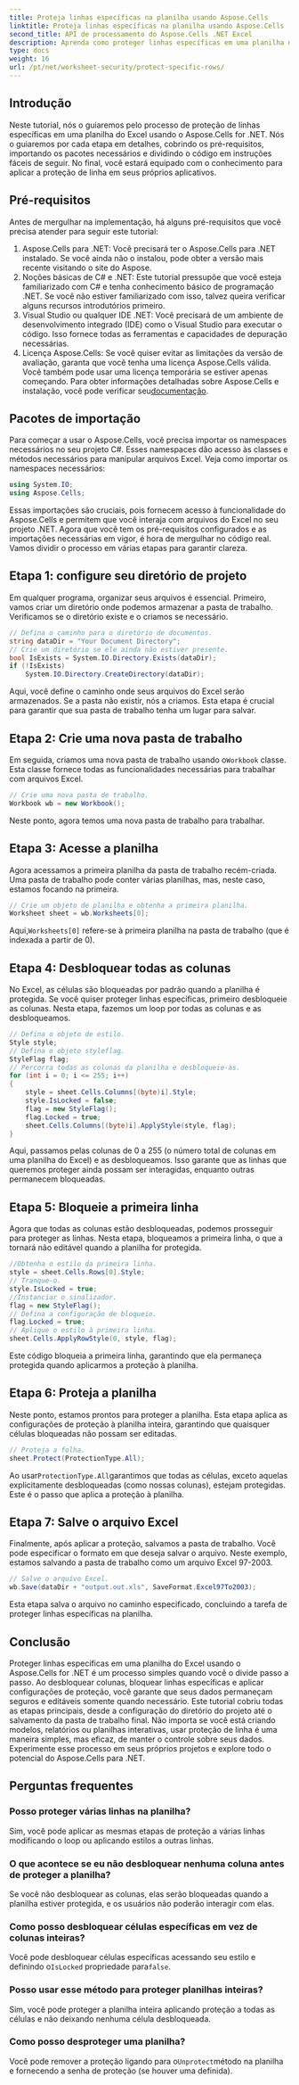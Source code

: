 ```yaml
---
title: Proteja linhas específicas na planilha usando Aspose.Cells
linktitle: Proteja linhas específicas na planilha usando Aspose.Cells
second_title: API de processamento do Aspose.Cells .NET Excel
description: Aprenda como proteger linhas específicas em uma planilha do Excel usando Aspose.Cells for .NET com este guia passo a passo. Proteja seus dados de forma eficaz.
type: docs
weight: 16
url: /pt/net/worksheet-security/protect-specific-rows/
---
```

## Introdução
Neste tutorial, nós o guiaremos pelo processo de proteção de linhas específicas em uma planilha do Excel usando o Aspose.Cells for .NET. Nós o guiaremos por cada etapa em detalhes, cobrindo os pré-requisitos, importando os pacotes necessários e dividindo o código em instruções fáceis de seguir. No final, você estará equipado com o conhecimento para aplicar a proteção de linha em seus próprios aplicativos.
## Pré-requisitos
Antes de mergulhar na implementação, há alguns pré-requisitos que você precisa atender para seguir este tutorial:
1. Aspose.Cells para .NET: Você precisará ter o Aspose.Cells para .NET instalado. Se você ainda não o instalou, pode obter a versão mais recente visitando o site do Aspose.
2. Noções básicas de C# e .NET: Este tutorial pressupõe que você esteja familiarizado com C# e tenha conhecimento básico de programação .NET. Se você não estiver familiarizado com isso, talvez queira verificar alguns recursos introdutórios primeiro.
3. Visual Studio ou qualquer IDE .NET: Você precisará de um ambiente de desenvolvimento integrado (IDE) como o Visual Studio para executar o código. Isso fornece todas as ferramentas e capacidades de depuração necessárias.
4. Licença Aspose.Cells: Se você quiser evitar as limitações da versão de avaliação, garanta que você tenha uma licença Aspose.Cells válida. Você também pode usar uma licença temporária se estiver apenas começando.
 Para obter informações detalhadas sobre Aspose.Cells e instalação, você pode verificar seu[documentação](https://reference.aspose.com/cells/net/).
## Pacotes de importação
Para começar a usar o Aspose.Cells, você precisa importar os namespaces necessários no seu projeto C#. Esses namespaces dão acesso às classes e métodos necessários para manipular arquivos Excel.
Veja como importar os namespaces necessários:
```csharp
using System.IO;
using Aspose.Cells;
```
Essas importações são cruciais, pois fornecem acesso à funcionalidade do Aspose.Cells e permitem que você interaja com arquivos do Excel no seu projeto .NET.
Agora que você tem os pré-requisitos configurados e as importações necessárias em vigor, é hora de mergulhar no código real. Vamos dividir o processo em várias etapas para garantir clareza.
## Etapa 1: configure seu diretório de projeto
Em qualquer programa, organizar seus arquivos é essencial. Primeiro, vamos criar um diretório onde podemos armazenar a pasta de trabalho. Verificamos se o diretório existe e o criamos se necessário.
```csharp
// Defina o caminho para o diretório de documentos.
string dataDir = "Your Document Directory";
// Crie um diretório se ele ainda não estiver presente.
bool IsExists = System.IO.Directory.Exists(dataDir);
if (!IsExists)
    System.IO.Directory.CreateDirectory(dataDir);
```
Aqui, você define o caminho onde seus arquivos do Excel serão armazenados. Se a pasta não existir, nós a criamos. Esta etapa é crucial para garantir que sua pasta de trabalho tenha um lugar para salvar.
## Etapa 2: Crie uma nova pasta de trabalho
 Em seguida, criamos uma nova pasta de trabalho usando o`Workbook` classe. Esta classe fornece todas as funcionalidades necessárias para trabalhar com arquivos Excel.
```csharp
// Crie uma nova pasta de trabalho.
Workbook wb = new Workbook();
```
Neste ponto, agora temos uma nova pasta de trabalho para trabalhar.
## Etapa 3: Acesse a planilha
Agora acessamos a primeira planilha da pasta de trabalho recém-criada. Uma pasta de trabalho pode conter várias planilhas, mas, neste caso, estamos focando na primeira.
```csharp
// Crie um objeto de planilha e obtenha a primeira planilha.
Worksheet sheet = wb.Worksheets[0];
```
 Aqui,`Worksheets[0]` refere-se à primeira planilha na pasta de trabalho (que é indexada a partir de 0).
## Etapa 4: Desbloquear todas as colunas
No Excel, as células são bloqueadas por padrão quando a planilha é protegida. Se você quiser proteger linhas específicas, primeiro desbloqueie as colunas. Nesta etapa, fazemos um loop por todas as colunas e as desbloqueamos.
```csharp
// Defina o objeto de estilo.
Style style;
// Defina o objeto styleflag.
StyleFlag flag;
// Percorra todas as colunas da planilha e desbloqueie-as.
for (int i = 0; i <= 255; i++)
{
    style = sheet.Cells.Columns[(byte)i].Style;
    style.IsLocked = false;
    flag = new StyleFlag();
    flag.Locked = true;
    sheet.Cells.Columns[(byte)i].ApplyStyle(style, flag);
}
```
Aqui, passamos pelas colunas de 0 a 255 (o número total de colunas em uma planilha do Excel) e as desbloqueamos. Isso garante que as linhas que queremos proteger ainda possam ser interagidas, enquanto outras permanecem bloqueadas.
## Etapa 5: Bloqueie a primeira linha
Agora que todas as colunas estão desbloqueadas, podemos prosseguir para proteger as linhas. Nesta etapa, bloqueamos a primeira linha, o que a tornará não editável quando a planilha for protegida.
```csharp
//Obtenha o estilo da primeira linha.
style = sheet.Cells.Rows[0].Style;
// Tranque-o.
style.IsLocked = true;
//Instanciar o sinalizador.
flag = new StyleFlag();
// Defina a configuração de bloqueio.
flag.Locked = true;
// Aplique o estilo à primeira linha.
sheet.Cells.ApplyRowStyle(0, style, flag);
```
Este código bloqueia a primeira linha, garantindo que ela permaneça protegida quando aplicarmos a proteção à planilha.
## Etapa 6: Proteja a planilha
Neste ponto, estamos prontos para proteger a planilha. Esta etapa aplica as configurações de proteção à planilha inteira, garantindo que quaisquer células bloqueadas não possam ser editadas.
```csharp
// Proteja a folha.
sheet.Protect(ProtectionType.All);
```
 Ao usar`ProtectionType.All`garantimos que todas as células, exceto aquelas explicitamente desbloqueadas (como nossas colunas), estejam protegidas. Este é o passo que aplica a proteção à planilha.
## Etapa 7: Salve o arquivo Excel
Finalmente, após aplicar a proteção, salvamos a pasta de trabalho. Você pode especificar o formato em que deseja salvar o arquivo. Neste exemplo, estamos salvando a pasta de trabalho como um arquivo Excel 97-2003.
```csharp
// Salve o arquivo Excel.
wb.Save(dataDir + "output.out.xls", SaveFormat.Excel97To2003);
```
Esta etapa salva o arquivo no caminho especificado, concluindo a tarefa de proteger linhas específicas na planilha.
## Conclusão
Proteger linhas específicas em uma planilha do Excel usando o Aspose.Cells for .NET é um processo simples quando você o divide passo a passo. Ao desbloquear colunas, bloquear linhas específicas e aplicar configurações de proteção, você garante que seus dados permaneçam seguros e editáveis somente quando necessário. Este tutorial cobriu todas as etapas principais, desde a configuração do diretório do projeto até o salvamento da pasta de trabalho final.
Não importa se você está criando modelos, relatórios ou planilhas interativas, usar proteção de linha é uma maneira simples, mas eficaz, de manter o controle sobre seus dados. Experimente esse processo em seus próprios projetos e explore todo o potencial do Aspose.Cells para .NET.
## Perguntas frequentes
### Posso proteger várias linhas na planilha?  
Sim, você pode aplicar as mesmas etapas de proteção a várias linhas modificando o loop ou aplicando estilos a outras linhas.
### O que acontece se eu não desbloquear nenhuma coluna antes de proteger a planilha?  
Se você não desbloquear as colunas, elas serão bloqueadas quando a planilha estiver protegida, e os usuários não poderão interagir com elas.
### Como posso desbloquear células específicas em vez de colunas inteiras?  
 Você pode desbloquear células específicas acessando seu estilo e definindo o`IsLocked` propriedade para`false`.
### Posso usar esse método para proteger planilhas inteiras?  
Sim, você pode proteger a planilha inteira aplicando proteção a todas as células e não deixando nenhuma célula desbloqueada.
### Como posso desproteger uma planilha?  
 Você pode remover a proteção ligando para o`Unprotect`método na planilha e fornecendo a senha de proteção (se houver uma definida).